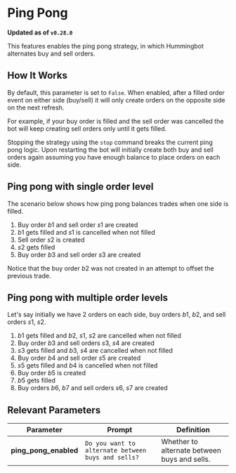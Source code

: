 # Ping Pong

**Updated as of `v0.28.0`**

This features enables the ping pong strategy, in which Hummingbot alternates buy and sell orders.


## How It Works

By default, this parameter is set to `False`. When enabled, after a filled order event on either side (buy/sell) it will only create orders on the opposite side on the next refresh.

For example, if your buy order is filled and the sell order was cancelled the bot will keep creating sell orders only until it gets filled.

Stopping the strategy using the `stop` command breaks the current ping pong logic. Upon restarting the bot will initially create both buy and sell orders again assuming you have enough balance to place orders on each side.


## Ping pong with single order level

The scenario below shows how ping pong balances trades when one side is filled.

1. Buy order $b1$ and sell order $s1$ are created</br>
1. $b1$ gets filled and $s1$ is cancelled when not filled</br>
1. Sell order $s2$ is created</br>
1. $s2$ gets filled</br>
1. Buy order $b3$ and sell order $s3$ are created</br>

Notice that the buy order $b2$ was not created in an attempt to offset the previous trade.


## Ping pong with multiple order levels

Let's say initially we have 2 orders on each side, buy orders $b1$, $b2$, and sell orders $s1$, $s2$.

1. $b1$ gets filled and $b2$, $s1$, $s2$ are cancelled when not filled
1. Buy order $b3$ and sell orders $s3$, $s4$ are created
1. $s3$ gets filled and $b3$, $s4$ are cancelled when not filled
1. Buy order $b4$ and sell order $s5$ are created
1. $s5$ gets filled and $b4$ is cancelled when not filled
1. Buy order $b5$ is created
1. $b5$ gets filled
1. Buy orders $b6$, $b7$ and sell orders $s6$, $s7$ are created


## Relevant Parameters

| Parameter | Prompt | Definition |
|-----------|--------|------------|
| **ping_pong_enabled** | `Do you want to alternate between buys and sells?` | Whether to alternate between buys and sells. |